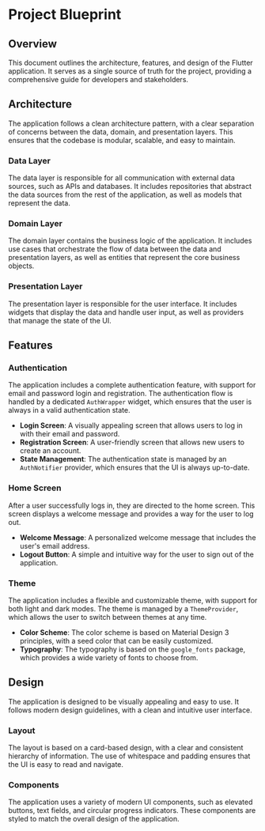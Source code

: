 
# Project Blueprint

## Overview

This document outlines the architecture, features, and design of the Flutter application. It serves as a single source of truth for the project, providing a comprehensive guide for developers and stakeholders.

## Architecture

The application follows a clean architecture pattern, with a clear separation of concerns between the data, domain, and presentation layers. This ensures that the codebase is modular, scalable, and easy to maintain.

### Data Layer

The data layer is responsible for all communication with external data sources, such as APIs and databases. It includes repositories that abstract the data sources from the rest of the application, as well as models that represent the data.

### Domain Layer

The domain layer contains the business logic of the application. It includes use cases that orchestrate the flow of data between the data and presentation layers, as well as entities that represent the core business objects.

### Presentation Layer

The presentation layer is responsible for the user interface. It includes widgets that display the data and handle user input, as well as providers that manage the state of the UI.

## Features

### Authentication

The application includes a complete authentication feature, with support for email and password login and registration. The authentication flow is handled by a dedicated `AuthWrapper` widget, which ensures that the user is always in a valid authentication state.

- **Login Screen**: A visually appealing screen that allows users to log in with their email and password.
- **Registration Screen**: A user-friendly screen that allows new users to create an account.
- **State Management**: The authentication state is managed by an `AuthNotifier` provider, which ensures that the UI is always up-to-date.

### Home Screen

After a user successfully logs in, they are directed to the home screen. This screen displays a welcome message and provides a way for the user to log out.

- **Welcome Message**: A personalized welcome message that includes the user's email address.
- **Logout Button**: A simple and intuitive way for the user to sign out of the application.

### Theme

The application includes a flexible and customizable theme, with support for both light and dark modes. The theme is managed by a `ThemeProvider`, which allows the user to switch between themes at any time.

- **Color Scheme**: The color scheme is based on Material Design 3 principles, with a seed color that can be easily customized.
- **Typography**: The typography is based on the `google_fonts` package, which provides a wide variety of fonts to choose from.

## Design

The application is designed to be visually appealing and easy to use. It follows modern design guidelines, with a clean and intuitive user interface.

### Layout

The layout is based on a card-based design, with a clear and consistent hierarchy of information. The use of whitespace and padding ensures that the UI is easy to read and navigate.

### Components

The application uses a variety of modern UI components, such as elevated buttons, text fields, and circular progress indicators. These components are styled to match the overall design of the application.
